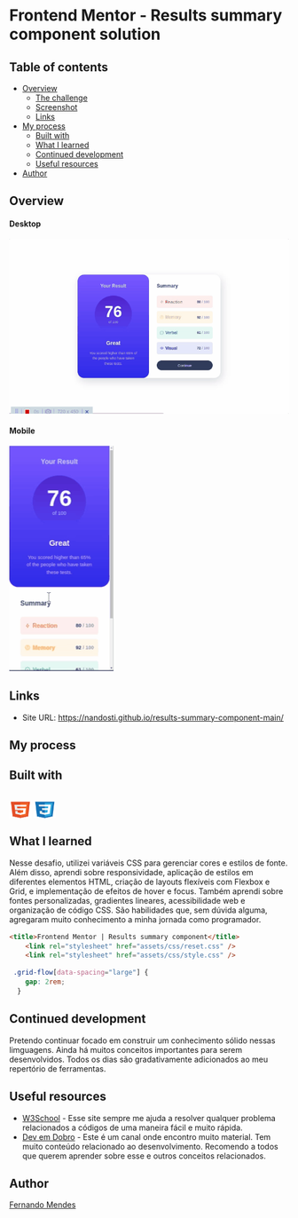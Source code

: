 # Frontend Mentor - Results summary component solution


## Table of contents

- [Overview](#overview)
  - [The challenge](#the-challenge)
  - [Screenshot](#screenshot)
  - [Links](#links)
- [My process](#my-process)
  - [Built with](#built-with)
  - [What I learned](#what-i-learned)
  - [Continued development](#continued-development)
  - [Useful resources](#useful-resources)
- [Author](#author)



## Overview


#### Desktop

<img src="./assets/images/desktop.gif" alt="Tela desktop exibindo funcionalidades">


#### Mobile

<img src="./assets/images/mobile.gif" alt="Exibindo responsividade no mobile">


## Links

- Site URL: https://nandosti.github.io/results-summary-component-main/

## My process

## Built with

<div style="display: inline_block"><br>
  <img align="center" alt="HTML" height="30" width="40" src="https://raw.githubusercontent.com/devicons/devicon/master/icons/html5/html5-original.svg">
  <img align="center" alt="CSS" height="30" width="40" src="https://raw.githubusercontent.com/devicons/devicon/master/icons/css3/css3-original.svg">       
</div>


## What I learned

Nesse desafio, utilizei variáveis CSS para gerenciar cores e estilos de fonte. Além disso, aprendi sobre responsividade, aplicação de estilos em diferentes elementos HTML, criação de layouts flexíveis com Flexbox e Grid, e implementação de efeitos de hover e focus. Também aprendi sobre fontes personalizadas, gradientes lineares, acessibilidade web e organização de código CSS. São habilidades que, sem dúvida alguma, agregaram muito conhecimento a minha jornada como programador.

```html
<title>Frontend Mentor | Results summary component</title>
    <link rel="stylesheet" href="assets/css/reset.css" />
    <link rel="stylesheet" href="assets/css/style.css" />
```
```css
 .grid-flow[data-spacing="large"] {
    gap: 2rem;
  }
```

## Continued development

Pretendo continuar focado em construir um conhecimento sólido nessas limguagens. Ainda há muitos conceitos importantes para serem desenvolvidos. Todos os dias são gradativamente adicionados ao meu repertório de ferramentas.


## Useful resources

- [W3School](https://www.w3schools.com/css/default.asp) - Esse site sempre me ajuda a resolver qualquer problema relacionados a códigos de uma maneira fácil e muito rápida.
- [Dev em Dobro](https://www.youtube.com/@DevemDobro) - Este é um canal onde encontro muito material. Tem muito conteúdo relacionado ao desenvolvimento. Recomendo a todos que querem aprender sobre esse e outros conceitos relacionados.


## Author

[Fernando Mendes](https://www.linkedin.com/in/fernandomendesti/)




